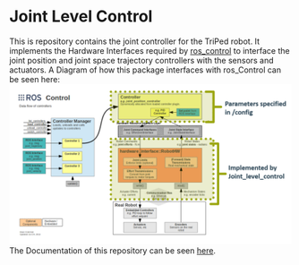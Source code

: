 # Joint Level Control
This is repository contains the joint controller for the TriPed robot.
It implements the Hardware Interfaces required by <a href="http://wiki.ros.org/ros_control">ros_control</a> to interface the joint position and joint space trajectory controllers with the sensors and actuators.
A Diagram of how this package interfaces with ros_Control can be seen here:
![ros_control](https://raw.githubusercontent.com/TriPed-Robot/joint_level_control/main/docs/joint_level_ctr_arch_overview.png) 
The Documentation of this repository can be seen [here](https://triped-robot.github.io/joint_level_control/html/index.html).

